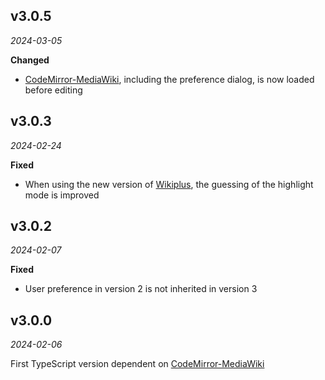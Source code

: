 ## v3.0.5

*2024-03-05*

**Changed**

- [CodeMirror-MediaWiki](https://github.com/bhsd-harry/codemirror-mediawiki), including the preference dialog, is now loaded before editing

## v3.0.3

*2024-02-24*

**Fixed**

- When using the new version of [Wikiplus](https://www.npmjs.com/package/wikiplus-core), the guessing of the highlight mode is improved

## v3.0.2

*2024-02-07*

**Fixed**

- User preference in version 2 is not inherited in version 3

## v3.0.0

*2024-02-06*

First TypeScript version dependent on [CodeMirror-MediaWiki](https://github.com/bhsd-harry/codemirror-mediawiki)
